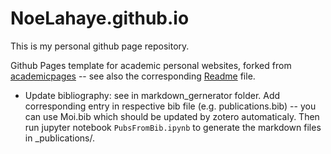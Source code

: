 # NoeLahaye.github.io

This is my personal github page repository.

Github Pages template for academic personal websites, forked from [academicpages](https://github.com/academicpages/academicpages.github.io) 
-- see also the corresponding [Readme](README_academicpages.md) file.

* Update bibliography: see in markdown_gernerator folder. Add corresponding entry in respective bib file (e.g. publications.bib) -- you can use Moi.bib which should be updated by zotero automaticaly. Then run jupyter notebook `PubsFromBib.ipynb` to generate the markdown files in _publications/.
